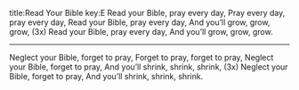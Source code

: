 title:Read Your Bible
key:E
Read your Bible, pray every day,
Pray every day, pray every day,
Read your Bible, pray every day,
And you’ll grow, grow, grow, (3x)
Read your Bible, pray every day,
And you’ll grow, grow, grow.


---
Neglect your Bible, forget to pray,
Forget to pray, forget to pray,
Neglect your Bible, forget to pray,
And you’ll shrink, shrink, shrink, (3x)
Neglect your Bible, forget to pray,
And you’ll shrink, shrink, shrink.
